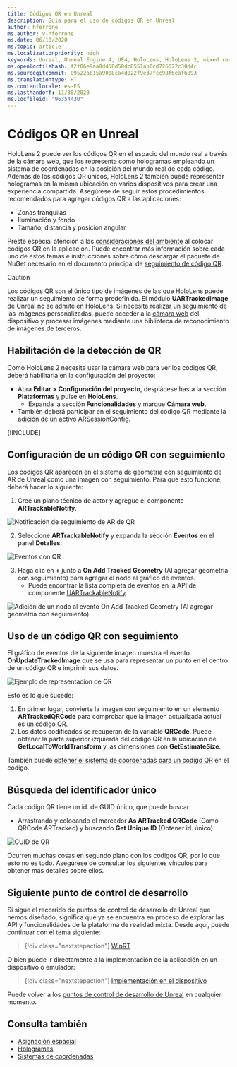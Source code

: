 ```yaml
---
title: Códigos QR en Unreal
description: Guía para el uso de códigos QR en Unreal
author: hferrone
ms.author: v-hferrone
ms.date: 06/10/2020
ms.topic: article
ms.localizationpriority: high
keywords: Unreal, Unreal Engine 4, UE4, HoloLens, HoloLens 2, mixed reality, development, features, documentation, guides, holograms, qr codes, mixed reality headset, windows mixed reality headset, virtual reality headset
ms.openlocfilehash: f2f06e9aa8d458d58dc8551ab6cd726622c30d4c
ms.sourcegitcommit: 09522ab15a9008ca4d022f9e37fcc98f6eaf6093
ms.translationtype: HT
ms.contentlocale: es-ES
ms.lasthandoff: 11/30/2020
ms.locfileid: "96354430"
---
```

# <a name="qr-codes-in-unreal"></a>Códigos QR en Unreal

HoloLens 2 puede ver los códigos QR en el espacio del mundo real a través de la cámara web, que los representa como hologramas empleando un sistema de coordenadas en la posición del mundo real de cada código.  Además de los códigos QR únicos, HoloLens 2 también puede representar hologramas en la misma ubicación en varios dispositivos para crear una experiencia compartida. Asegúrese de seguir estos procedimientos recomendados para agregar códigos QR a las aplicaciones:

- Zonas tranquilas
- Iluminación y fondo
- Tamaño, distancia y posición angular

Preste especial atención a las [consideraciones del ambiente](../../environment-considerations-for-hololens.md) al colocar códigos QR en la aplicación. Puede encontrar más información sobre cada uno de estos temas e instrucciones sobre cómo descargar el paquete de NuGet necesario en el documento principal de [seguimiento de código QR](../platform-capabilities-and-apis/qr-code-tracking.md).

> [!CAUTION]
> Los códigos QR son el único tipo de imágenes de las que HoloLens puede realizar un seguimiento de forma predefinida. El módulo **UARTrackedImage** de Unreal no se admite en HoloLens. Si necesita realizar un seguimiento de las imágenes personalizadas, puede acceder a la [cámara web](unreal-hololens-camera.md) del dispositivo y procesar imágenes mediante una biblioteca de reconocimiento de imágenes de terceros. 

## <a name="enabling-qr-detection"></a>Habilitación de la detección de QR
Como HoloLens 2 necesita usar la cámara web para ver los códigos QR, deberá habilitarla en la configuración del proyecto:
- Abra **Editar > Configuración del proyecto**, desplácese hasta la sección **Plataformas** y pulse en **HoloLens**.
    + Expanda la sección **Funcionalidades** y marque **Cámara web**.  
- También deberá participar en el seguimiento del código QR mediante la [adición de un activo ARSessionConfig](https://docs.microsoft.com/windows/mixed-reality/unreal-uxt-ch3#adding-the-session-asset).

[!INCLUDE[](includes/tabs-qr-codes.md)]

## <a name="setting-up-a-tracked-qr-code"></a>Configuración de un código QR con seguimiento

Los códigos QR aparecen en el sistema de geometría con seguimiento de AR de Unreal como una imagen con seguimiento. Para que esto funcione, deberá hacer lo siguiente:
1. Cree un plano técnico de actor y agregue el componente **ARTrackableNotify**.

![Notificación de seguimiento de AR de QR](images/unreal-spatialmapping-artrackablenotify.PNG)

2. Seleccione **ARTrackableNotify** y expanda la sección **Eventos** en el panel **Detalles**:

![Eventos con QR](images/unreal-spatialmapping-events.PNG)

3. Haga clic en **+** junto a **On Add Tracked Geometry** (Al agregar geometría con seguimiento) para agregar el nodo al gráfico de eventos.
    - Puede encontrar la lista completa de eventos en la API de componente [UARTrackableNotify](https://docs.unrealengine.com/API/Runtime/AugmentedReality/UARTrackableNotifyComponent/index.html).

![Adición de un nodo al evento On Add Tracked Geometry (Al agregar geometría con seguimiento)](images/unreal-qr-codes-tracked-geometry.png)

## <a name="using-a-tracked-qr-code"></a>Uso de un código QR con seguimiento
El gráfico de eventos de la siguiente imagen muestra el evento **OnUpdateTrackedImage** que se usa para representar un punto en el centro de un código QR e imprimir sus datos.

![Ejemplo de representación de QR](images/unreal-qr-render.PNG)

Esto es lo que sucede:
1. En primer lugar, convierte la imagen con seguimiento en un elemento **ARTrackedQRCode** para comprobar que la imagen actualizada actual es un código QR.  
2. Los datos codificados se recuperan de la variable **QRCode**. Puede obtener la parte superior izquierda del código QR en la ubicación de **GetLocalToWorldTransform** y las dimensiones con **GetEstimateSize**.

También puede [obtener el sistema de coordenadas para un código QR](https://docs.microsoft.com/windows/mixed-reality/qr-code-tracking#getting-the-coordinate-system-for-a-qr-code) en el código.

## <a name="finding-the-unique-id"></a>Búsqueda del identificador único
Cada código QR tiene un id. de GUID único, que puede buscar:
- Arrastrando y colocando el marcador **As ARTracked QRCode** (Como QRCode ARTracked) y buscando **Get Unique ID** (Obtener id. único).

![GUID de QR](images/unreal-qr-guid.PNG)

Ocurren muchas cosas en segundo plano con los códigos QR, por lo que esto no es todo. Asegúrese de consultar los siguientes vínculos para obtener más detalles sobre ellos.

## <a name="next-development-checkpoint"></a>Siguiente punto de control de desarrollo

Si sigue el recorrido de puntos de control de desarrollo de Unreal que hemos diseñado, significa que ya se encuentra en proceso de explorar las API y funcionalidades de la plataforma de realidad mixta. Desde aquí, puede continuar con el tema siguiente:

> [!div class="nextstepaction"]
> [WinRT](unreal-winRT.md)

O bien puede ir directamente a la implementación de la aplicación en un dispositivo o emulador:

> [!div class="nextstepaction"]
> [Implementación en el dispositivo](unreal-deploying.md)

Puede volver a los [puntos de control de desarrollo de Unreal](unreal-development-overview.md#3-platform-capabilities-and-apis) en cualquier momento.

## <a name="see-also"></a>Consulta también
* [Asignación espacial](../../design/spatial-mapping.md)
* [Hologramas](../../discover/hologram.md)
* [Sistemas de coordenadas](../../design/coordinate-systems.md)
